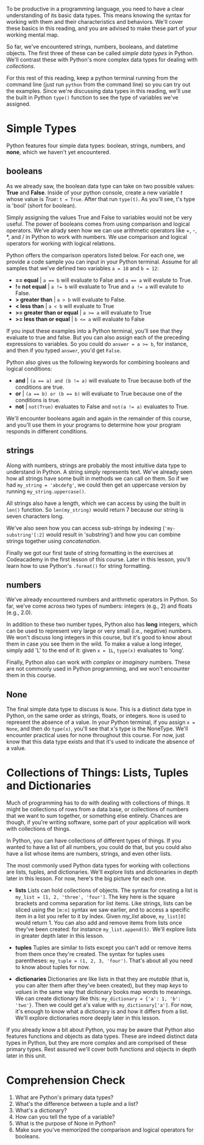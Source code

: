 <!-- 
author: Benjamin White
type: content
time: 30 minutes
name: Basic Data Types
 -->
To be productive in a programming language, you need to have a clear understanding of its basic data types. This means knowing the syntax for working with them and their characteristics and behaviors. We'll cover these basics in this reading, and you are advised to make these part of your working mental map. 

So far, we've encountered strings, numbers, booleans, and datetime objects. The first three of these can be called *simple data types* in Python. We'll contrast these with Python's more complex data types for dealing with *collections*. 

For this rest of this reading, keep a python terminal running from the command line (just run `python` from the command line) so you can try out the examples. Since we're discussing data types in this reading, we'll use the built in Python `type()` function to see the type of variables we've assigned. 

# Simple Types

Python features four simple data types: boolean, strings, numbers, and **none**, which we haven't yet encountered. 

## booleans 

As we already saw, the boolean data type can take on two possible values: **True** and **False**. Inside of your python console, create a new variable *t* whose value is *True*: `t = True`. After that run `type(t)`. As you'll see, t's type is 'bool' (short for boolean). 

Simply assigning the values True and False to variables would not be very useful. The power of booleans comes from using comparison and logical operators. We've alrady seen how we can use arithmetic operators like +, -, *, and / in Python to work with numbers. We use comparison and logical operators for working with logical relations. 

Python offers the comparison operators listed below. For each one, we provide a code sample you can input in your Python terminal. Assume for all samples that we've defined two variables `a = 10` and `b = 12`:  

*  **== equal** |  `a == b` will evaluate to False and `a == a` will evalute to True.
*   **!= not equal** | `a != b` will evaluate to True and `a != a` will evalute to False.
*   **> greater than** | `a > b` will evaluate to False.
*   **< less than** | `a < b` will evaluate to True
*   **>= greater than or equal** | `a >= a` will evaluate to True
*   **>= less than or equal** | `b <= a` will evaluate to False

If you input these examples into a Python terminal, you'll see that they evaluate to true and false. But you can also assign each of the preceding expressions to variables. So you could do `answer = a >= b`, for instance, and then if you typed `answer`, you'd get `False`.

Python also gives us the following keywords for combining booleans and logical conditions:

*   **and** | `(a == a) and (b != a)` will evaluate to True because both of the conditions are true.
*   **or**  | `(a == b) or (b == b)` will evaluate to True because one of the conditions is true.
*   **not** | `not(True)` evaluates to False and `not(a != a)` evaluates to True. 

We'll encounter booleans again and again in the remainder of this course, and you'll use them in your programs to determine how your program responds in different conditions.

## strings 

Along with numbers, strings are probably the most intuitive data type  to understand in Python. A string simply represents text. We've already seen how all strings have some built in methods we can call on them. So if we had `my_string = 'abcdefg'`, we could then get an uppercase version by running `my_string.uppercase()`. 

All strings also have a length, which we can access by using the built in `len()` function. So `len(my_string)` would return 7 because our string is seven characters long.  

We've also seen how you can access sub-strings by indexing (`'my-substring'[:2]` would result in 'substring') and how you can combine strings together using *concatenation*. 

Finally we got our first taste of string formatting in the exercises at Codeacademy in the first lesson of this course. Later in this lesson, you'll learn how to use Python's `.format()` for string formatting.


## numbers

We've already encountered numbers and arithmetic operators in Python. So far, we've come across two types of numbers: integers (e.g., 2) and floats (e.g., 2.0). 

In addition to these two number types, Python also has **long** integers, which can be used to represent very large or very small (i.e., negative) numbers. We won't discuss long integers in this course, but it's good to know about them in case you see them in the wild. To make a value a long integer, simply add 'L' to the end of it: given `x = 1L`, `type(x)` evaluates to 'long'. 

Finally, Python also can work with *complex* or *imaginary* numbers. These are not commonly used in Python programming, and we won't encounter them in this course. 


## None 

The final simple data type to discuss is `None`. This is a distinct data type in Python, on the same order as strings, floats, or integers. `None` is used to represent the absence of a value. In your Python terminal, if you assign `x = None`, and then do `type(x)`, you'll see that x's type is the NoneType. We'll encounter practical uses for none throughout this course. For now, just know that this data type exists and that it's used to indicate the absence of a value.


# Collections of Things: Lists, Tuples and Dictionaries

Much of programming has to do with dealing with collections of things. It might be collections of rows from a data base, or collections of numbers that we want to sum together, or something else entirely. Chances are though, if you're writing software, some part of your application will work with collections of things. 

In Python, you can have collections of different types of things. If you wanted to have a list of all numbers, you could do that, but you could also have a list whose items are numbers, strings, and even other lists. 

The most commonly used Python data types for working with collections are lists, tuples, and dictionaries. We'll explore lists and dictionaries in depth later in this lesson. For now, here's the big picture for each one.

- **lists** Lists can hold collections of objects. The syntax for creating a list is `my_list = [1, 2, 'three', 'four']`. The key here is the square brackets and comma separation for list items. Like strings, lists can be sliced using the `[m:n]` syntax we saw earlier, and to access a specific item in a list you refer to it by index. Given *my_list* above, `my_list[0]` would return 1. You can also add and remove items from lists once they've been created: for instance `my_list.append(5)`. We'll explore lists in greater depth later in this lesson. 

- **tuples** Tuples are similar to lists except you can't add or remove items from them once they're created. The syntax for tuples uses parentheses: `my_tuple = (1, 2, 3, 'four')`. That's about all you need to know about tuples for now.

- **dictionaries** Dictionaries are like lists in that they are *mutable* (that is, you can alter them after they've been created), but they map *keys* to *values* in the same way that dictionary books map words to meanings. We can create dictionary like this: `my_dictionary = {'a': 1, 'b': 'two'}`. Then we could get a's value with `my_dictionary['a']`. For now, it's enough to know what a dictionary is and how it differs from a list. We'll explore dictionaries more deeply later in this lesson.

If you already know a bit about Python, you may be aware that Python also features functions and objects as data types. These are indeed distinct data types in Python, but they are more complex and are comprised of these primary types. Rest assured we'll cover both functions and objects in depth later in this unit.

# Comprehension Check

1.  What are Python's primary data types?
2.  What's the difference between a tuple and a list?
3.  What's a dictionary?
4.  How can you tell the type of a variable?
5.  What is the purpose of None in Python?
6.  Make sure you've memorized the comparison and logical operators for booleans.
